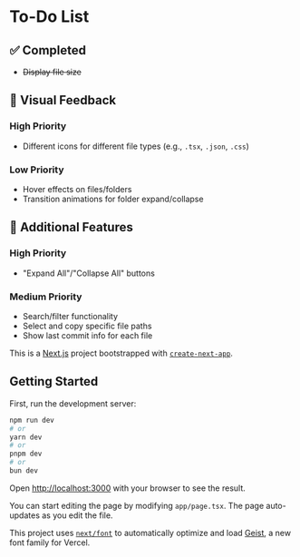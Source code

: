 # To-Do List

## ✅ Completed
- ~~Display file size~~

## 🎨 Visual Feedback
### High Priority
- Different icons for different file types (e.g., `.tsx`, `.json`, `.css`)

### Low Priority
- Hover effects on files/folders
- Transition animations for folder expand/collapse

## 🚀 Additional Features
### High Priority
- "Expand All"/"Collapse All" buttons

### Medium Priority
- Search/filter functionality
- Select and copy specific file paths
- Show last commit info for each file


This is a [Next.js](https://nextjs.org) project bootstrapped with [`create-next-app`](https://nextjs.org/docs/app/api-reference/cli/create-next-app).

## Getting Started

First, run the development server:

```bash
npm run dev
# or
yarn dev
# or
pnpm dev
# or
bun dev
```

Open [http://localhost:3000](http://localhost:3000) with your browser to see the result.

You can start editing the page by modifying `app/page.tsx`. The page auto-updates as you edit the file.

This project uses [`next/font`](https://nextjs.org/docs/app/building-your-application/optimizing/fonts) to automatically optimize and load [Geist](https://vercel.com/font), a new font family for Vercel.
